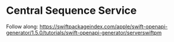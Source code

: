 # Central Sequence Service


Follow along:
https://swiftpackageindex.com/apple/swift-openapi-generator/1.5.0/tutorials/swift-openapi-generator/serverswiftpm
